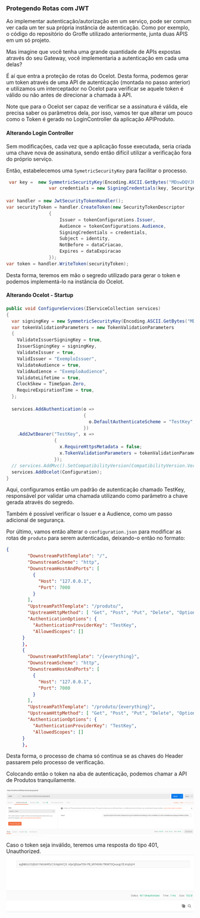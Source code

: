 ### Protegendo Rotas com JWT

Ao implementar autenticação/autorização em um serviço, pode ser comum ver cada um ter sua própria instância de autenticação. Como por exemplo, o código do repositório do Groffe utilizado anteriormente, junta duas APIS em um só projeto.

Mas imagine que você tenha uma grande quantidade de APIs expostas através do seu Gateway, você implementaria a autenticação em cada uma delas?

É aí que entra a proteção de rotas do Ocelot. Desta forma, podemos gerar um token através de uma API de autenticação (montada no passo anterior) e utilizamos um interceptador no Ocelot para verificar se aquele token é válido ou não antes de direcionar a chamada à API.

Note que para o Ocelot ser capaz de verificar se a assinatura é válida, ele precisa saber os parâmetros dela, por isso, vamos ter que alterar um pouco como o Token é gerado no LoginController da aplicação APIProduto.



#### Alterando Login Controller

Sem modificações, cada vez que a aplicação fosse executada, seria criada uma chave nova de assinatura, sendo então difícil utilizar a verificação fora do próprio serviço.

Então, estabelecemos uma `SymetricSecurityKey` para facilitar o processo.

```c#
 var key =  new SymmetricSecurityKey(Encoding.ASCII.GetBytes("MDswDQYJKoZIhvcNAQEBBQADKgAwJwIgbkH7gXvTnAuX98lvYHrJ9Yvv4s7lFp3m0f/yp6c5yi8CAwEAAQ=="));
                var credentials = new SigningCredentials(key, SecurityAlgorithms.HmacSha256);

var handler = new JwtSecurityTokenHandler();
var securityToken = handler.CreateToken(new SecurityTokenDescriptor
                {
                    Issuer = tokenConfigurations.Issuer,
                    Audience = tokenConfigurations.Audience,
                    SigningCredentials = credentials,
                    Subject = identity,
                    NotBefore = dataCriacao,
                    Expires = dataExpiracao
                });
var token = handler.WriteToken(securityToken);
```

Desta forma, teremos em mão o segredo utilizado para gerar o token e podemos implementá-lo na instância do Ocelot.



#### Alterando Ocelot - Startup

```c#
public void ConfigureServices(IServiceCollection services)
{
  var signingKey = new SymmetricSecurityKey(Encoding.ASCII.GetBytes("MDswDQYJKoZIhvcNAQEBBQADKgAwJwIgbkH7gXvTnAuX98lvYHrJ9Yvv4s7lFp3m0f/yp6c5yi8CAwEAAQ=="));
  var tokenValidationParameters = new TokenValidationParameters
  {
    ValidateIssuerSigningKey = true,
    IssuerSigningKey = signingKey,
    ValidateIssuer = true,
    ValidIssuer = "ExemploIssuer",
    ValidateAudience = true,
    ValidAudience = "ExemploAudience",
    ValidateLifetime = true,
    ClockSkew = TimeSpan.Zero,
    RequireExpirationTime = true,
  };

  services.AddAuthentication(o =>
                             {
                               o.DefaultAuthenticateScheme = "TestKey";
                             })
    .AddJwtBearer("TestKey", x =>
                  {
                    x.RequireHttpsMetadata = false;
                    x.TokenValidationParameters = tokenValidationParameters;
                  });
  // services.AddMvc().SetCompatibilityVersion(CompatibilityVersion.Version_2_2);
  services.AddOcelot(Configuration);
}
```

Aqui, configuramos então um padrão de autenticação chamado TestKey, responsável por validar uma chamada utilizando como parâmetro a chave gerada através do segredo.

Também é possível verificar o Issuer e a Audience, como um passo adicional de segurança.

Por último, vamos então alterar o `configuration.json` para modificar as rotas de `produto` para serem autenticadas, deixando-o então no formato:

```json
{
        "DownstreamPathTemplate": "/",
        "DownstreamScheme": "http",
        "DownstreamHostAndPorts": [
          {
            "Host": "127.0.0.1",
            "Port": 7000
          }
        ],
        "UpstreamPathTemplate": "/produto/",
        "UpstreamHttpMethod": [ "Get", "Post", "Put", "Delete", "Options" ],
        "AuthenticationOptions": {
          "AuthenticationProviderKey": "TestKey",
          "AllowedScopes": []
      }
      },
      {
        "DownstreamPathTemplate": "/{everything}",
        "DownstreamScheme": "http",
        "DownstreamHostAndPorts": [
          {
            "Host": "127.0.0.1",
            "Port": 7000
          }
        ],
        "UpstreamPathTemplate": "/produto/{everything}",
        "UpstreamHttpMethod": [ "Get", "Post", "Put", "Delete", "Options" ],
        "AuthenticationOptions": {
          "AuthenticationProviderKey": "TestKey",
          "AllowedScopes": []
      }
      },
```

Desta forma, o processo de chama só continua se as chaves do Header passarem pelo processo de verificação.

Colocando então o token na aba de autenticação, podemos chamar a API de Produtos tranquilamente.

![image-20190621133549234](assets/image-20190621133549234.png)



Caso o token seja inválido, teremos uma resposta do tipo 401, Unauthorized.![image-20190621133640207](assets/image-20190621133640207.png)



